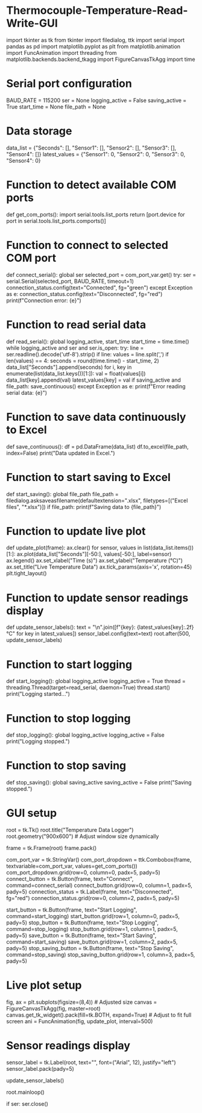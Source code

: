 # Thermocouple-Temperature-Read-Write-GUI
import tkinter as tk
from tkinter import filedialog, ttk
import serial
import pandas as pd
import matplotlib.pyplot as plt
from matplotlib.animation import FuncAnimation
import threading
from matplotlib.backends.backend_tkagg import FigureCanvasTkAgg
import time

# Serial port configuration
BAUD_RATE = 115200
ser = None
logging_active = False
saving_active = True
start_time = None
file_path = None

# Data storage
data_list = {"Seconds": [], "Sensor1": [], "Sensor2": [], "Sensor3": [], "Sensor4": []}
latest_values = {"Sensor1": 0, "Sensor2": 0, "Sensor3": 0, "Sensor4": 0}

# Function to detect available COM ports
def get_com_ports():
    import serial.tools.list_ports
    return [port.device for port in serial.tools.list_ports.comports()]

# Function to connect to selected COM port
def connect_serial():
    global ser
    selected_port = com_port_var.get()
    try:
        ser = serial.Serial(selected_port, BAUD_RATE, timeout=1)
        connection_status.config(text="Connected", fg="green")
    except Exception as e:
        connection_status.config(text="Disconnected", fg="red")
        print(f"Connection error: {e}")

# Function to read serial data
def read_serial():
    global logging_active, start_time
    start_time = time.time()
    while logging_active and ser and ser.is_open:
        try:
            line = ser.readline().decode('utf-8').strip()
            if line:
                values = line.split(',')
                if len(values) == 4:
                    seconds = round(time.time() - start_time, 2)
                    data_list["Seconds"].append(seconds)
                    for i, key in enumerate(list(data_list.keys())[1:]):
                        val = float(values[i])
                        data_list[key].append(val)
                        latest_values[key] = val
                    if saving_active and file_path:
                        save_continuous()
        except Exception as e:
            print(f"Error reading serial data: {e}")

# Function to save data continuously to Excel
def save_continuous():
    df = pd.DataFrame(data_list)
    df.to_excel(file_path, index=False)
    print("Data updated in Excel.")

# Function to start saving to Excel
def start_saving():
    global file_path
    file_path = filedialog.asksaveasfilename(defaultextension=".xlsx", filetypes=[("Excel files", "*.xlsx")])
    if file_path:
        print(f"Saving data to {file_path}")

# Function to update live plot
def update_plot(frame):
    ax.clear()
    for sensor, values in list(data_list.items())[1:]:
        ax.plot(data_list["Seconds"][-50:], values[-50:], label=sensor)
    ax.legend()
    ax.set_xlabel("Time (s)")
    ax.set_ylabel("Temperature (°C)")
    ax.set_title("Live Temperature Data")
    ax.tick_params(axis='x', rotation=45)
    plt.tight_layout()

# Function to update sensor readings display
def update_sensor_labels():
    text = "\n".join([f"{key}: {latest_values[key]:.2f} °C" for key in latest_values])
    sensor_label.config(text=text)
    root.after(500, update_sensor_labels)

# Function to start logging
def start_logging():
    global logging_active
    logging_active = True
    thread = threading.Thread(target=read_serial, daemon=True)
    thread.start()
    print("Logging started...")

# Function to stop logging
def stop_logging():
    global logging_active
    logging_active = False
    print("Logging stopped.")

# Function to stop saving
def stop_saving():
    global saving_active
    saving_active = False
    print("Saving stopped.")

# GUI setup
root = tk.Tk()
root.title("Temperature Data Logger")
root.geometry("900x600")  # Adjust window size dynamically

frame = tk.Frame(root)
frame.pack()

com_port_var = tk.StringVar()
com_port_dropdown = ttk.Combobox(frame, textvariable=com_port_var, values=get_com_ports())
com_port_dropdown.grid(row=0, column=0, padx=5, pady=5)
connect_button = tk.Button(frame, text="Connect", command=connect_serial)
connect_button.grid(row=0, column=1, padx=5, pady=5)
connection_status = tk.Label(frame, text="Disconnected", fg="red")
connection_status.grid(row=0, column=2, padx=5, pady=5)

start_button = tk.Button(frame, text="Start Logging", command=start_logging)
start_button.grid(row=1, column=0, padx=5, pady=5)
stop_button = tk.Button(frame, text="Stop Logging", command=stop_logging)
stop_button.grid(row=1, column=1, padx=5, pady=5)
save_button = tk.Button(frame, text="Start Saving", command=start_saving)
save_button.grid(row=1, column=2, padx=5, pady=5)
stop_saving_button = tk.Button(frame, text="Stop Saving", command=stop_saving)
stop_saving_button.grid(row=1, column=3, padx=5, pady=5)

# Live plot setup
fig, ax = plt.subplots(figsize=(8,4))  # Adjusted size
canvas = FigureCanvasTkAgg(fig, master=root)
canvas.get_tk_widget().pack(fill=tk.BOTH, expand=True)  # Adjust to fit full screen
ani = FuncAnimation(fig, update_plot, interval=500)

# Sensor readings display
sensor_label = tk.Label(root, text="", font=("Arial", 12), justify="left")
sensor_label.pack(pady=5)

update_sensor_labels()

root.mainloop()

if ser:
    ser.close()
